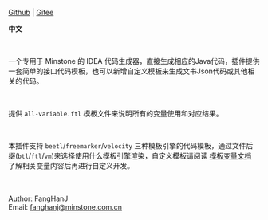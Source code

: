 [Github](https://github.com/fangxiaojian/Database-Generator) | [Gitee](https://gitee.com/fangxiaojian/Database-Generator)

**中文** 

<br>

一个专用于 Minstone 的 IDEA 代码生成器，直接生成相应的Java代码，插件提供一套简单的接口代码模板，也可以新增自定义模板来生成文书Json代码或其他相关的代码。

<br>

提供 `all-variable.ftl` 模板文件来说明所有的变量使用和对应结果。

<br>

本插件支持 `beetl`/`freemarker`/`velocity` 三种模板引擎的代码模板，通过文件后缀(`btl`/`ftl`/`vm`)来选择使用什么模板引擎渲染，自定义模板请阅读 <a href="https://github.com/fangxiaojian/Database-Generator/blob/master/doc/template-document.md">模板变量文档</a> 了解相关变量内容后再进行自定义开发。

<br><br>
Author: FangHanJ<br>
Email: fanghanj@minstone.com.cn